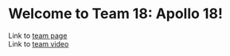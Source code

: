 # Welcome to Team 18: Apollo 18!

Link to [team page](https://cse110-spr23-group18.github.io/cse110-sp23-group18/admin/team)
<br>
Link to [team video](https://youtu.be/QWd9Dn5re64)
